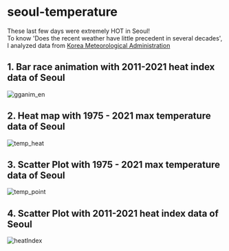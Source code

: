 # seoul-temperature

These last few days were extremely HOT in Seoul! </br> 
To know 'Does the recent weather have little precedent in several decades', I analyzed data from [Korea Meteorological Administration](https://data.kma.go.kr/resources/html/en/aowdp.html)

## 1. Bar race animation with 2011-2021 heat index data of Seoul
![gganim_en](https://user-images.githubusercontent.com/76188991/126602883-17e92ad8-1d59-4b2f-83d1-b405e535474a.gif)

## 2. Heat map with 1975 - 2021 max temperature data of Seoul 
![temp_heat](https://user-images.githubusercontent.com/76188991/126603679-54e99304-1007-4748-b7f6-c317c3fafc17.png)

## 3. Scatter Plot with 1975 - 2021 max temperature data of Seoul 
![temp_point](https://user-images.githubusercontent.com/76188991/126603830-9b72e644-1817-4895-b911-0ce5c324f8a4.png)

## 4. Scatter Plot with 2011-2021 heat index data of Seoul
![heatIndex](https://user-images.githubusercontent.com/76188991/126603890-a41feafa-3506-4ed7-ad2e-fc4841a3b198.png)

